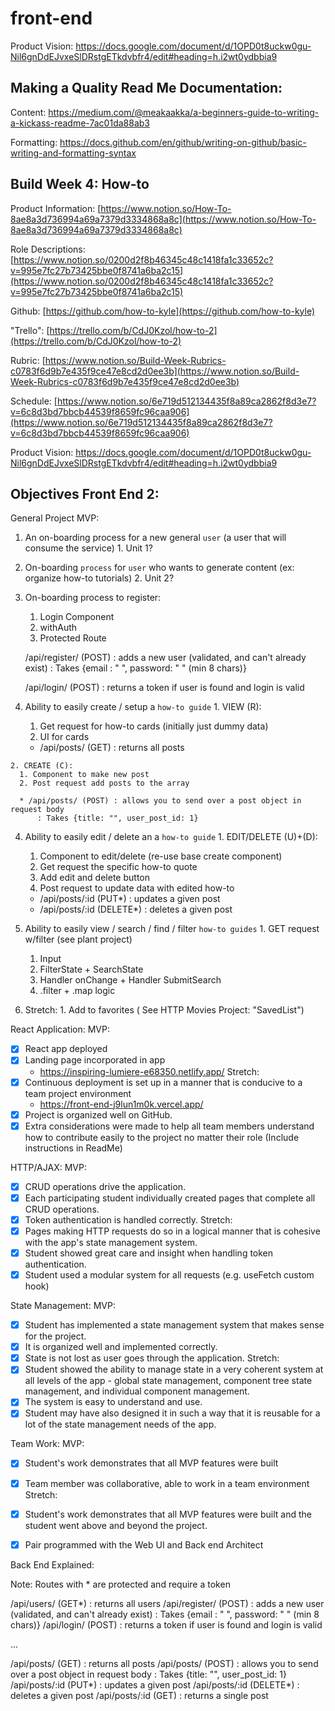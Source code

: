 # front-end

Product Vision: https://docs.google.com/document/d/1OPD0t8uckw0gu-Nil6gnDdEJvxeSlDRstgETkdvbfr4/edit#heading=h.i2wt0ydbbia9

## Making a Quality Read Me Documentation:

Content:
https://medium.com/@meakaakka/a-beginners-guide-to-writing-a-kickass-readme-7ac01da88ab3

Formatting:
https://docs.github.com/en/github/writing-on-github/basic-writing-and-formatting-syntax


## Build Week 4: How-to

Product Information: [https://www.notion.so/How-To-8ae8a3d736994a69a7379d3334868a8c](https://www.notion.so/How-To-8ae8a3d736994a69a7379d3334868a8c)

Role Descriptions: [https://www.notion.so/0200d2f8b46345c48c1418fa1c33652c?v=995e7fc27b73425bbe0f8741a6ba2c15](https://www.notion.so/0200d2f8b46345c48c1418fa1c33652c?v=995e7fc27b73425bbe0f8741a6ba2c15)

Github: [https://github.com/how-to-kyle](https://github.com/how-to-kyle)

"Trello": [https://trello.com/b/CdJ0Kzol/how-to-2](https://trello.com/b/CdJ0Kzol/how-to-2)

Rubric: [https://www.notion.so/Build-Week-Rubrics-c0783f6d9b7e435f9ce47e8cd2d0ee3b](https://www.notion.so/Build-Week-Rubrics-c0783f6d9b7e435f9ce47e8cd2d0ee3b)

Schedule: [https://www.notion.so/6e719d512134435f8a89ca2862f8d3e7?v=6c8d3bd7bbcb44539f8659fc96caa906](https://www.notion.so/6e719d512134435f8a89ca2862f8d3e7?v=6c8d3bd7bbcb44539f8659fc96caa906)

Product Vision: https://docs.google.com/document/d/1OPD0t8uckw0gu-Nil6gnDdEJvxeSlDRstgETkdvbfr4/edit#heading=h.i2wt0ydbbia9

## Objectives Front End 2:

General Project MVP:
  1. An on-boarding process for a new general `user` (a user that will consume the service)
    1. Unit 1?

  2. On-boarding `process` for `user` who wants to generate content (ex: organize how-to tutorials)
    2. Unit 2?

  3. On-boarding process to register:
      1. Login Component
        1. withAuth 
        2. Protected Route

        /api/register/ (POST) : adds a new user (validated, and can't already exist)
          : Takes {email : " ", password: " " (min 8 chars)}

        /api/login/ (POST) : returns a token if user is found and login is valid

  3. Ability to easily create / setup a `how-to guide`
    1. VIEW (R):
      1. Get request for how-to cards (initially just dummy data)
      2. UI for cards

      * /api/posts/ (GET) : returns all posts
    
    2. CREATE (C):
      1. Component to make new post 
      2. Post request add posts to the array

      * /api/posts/ (POST) : allows you to send over a post object in request body
          : Takes {title: "", user_post_id: 1}

  4. Ability to easily edit / delete an a `how-to guide`
    1. EDIT/DELETE (U)+(D):
      1. Component to edit/delete (re-use base create component)
      2. Get request the specific how-to quote
      3. Add edit and delete button
      4. Post request to update data with edited how-to

      * /api/posts/:id (PUT*) : updates a given post
      * /api/posts/:id (DELETE*) : deletes a given post

  5. Ability to easily view / search / find / filter `how-to guides`
    1. GET request w/filter (see plant project)
      1. Input
      2. FilterState + SearchState
      3. Handler onChange + Handler SubmitSearch
      4. .filter + .map logic

  6. Stretch:
    1. Add to favorites ( See HTTP Movies Project: "SavedList")

React Application:
  MVP:
  - [x] React app deployed
  - [x] Landing page incorporated in app
    - https://inspiring-lumiere-e68350.netlify.app/
  Stretch: 
  - [x] Continuous deployment is set up in a manner that is conducive to a team project environment
    - https://front-end-j9lun1m0k.vercel.app/
  - [x] Project is organized well on GitHub.
  - [x] Extra considerations were made to help all team members understand how to contribute easily to the project no matter their role (Include instructions in ReadMe)

HTTP/AJAX: 
  MVP:
  - [x] CRUD operations drive the application. 
  - [x] Each participating student individually created pages that complete all CRUD operations. 
  - [x] Token authentication is handled correctly.
  Stretch: 
  - [x] Pages making HTTP requests do so in a logical manner that is cohesive with the app's state management system. 
  - [x] Student showed great care and insight when handling token authentication. 
  - [x] Student used a modular system for all requests (e.g. useFetch custom hook)

State Management:
  MVP:
  - [x] Student has implemented a state management system that makes sense for the project.
  - [x] It is organized well and implemented correctly.
  - [x] State is not lost as user goes through the application.
  Stretch:
  - [x] Student showed the ability to manage state in a very coherent system at all levels of the app - global state management, component tree state management, and individual component management. 
  - [x] The system is easy to understand and use. 
  - [x] Student may have also designed it in such a way that it is reusable for a lot of the state management needs of the app.

Team Work:
  MVP:
  - [x] Student's work demonstrates that all MVP features were built
  - [x] Team member was collaborative, able to work in a team environment
  Stretch:
  - [x] Student's work demonstrates that all MVP features were built and the student went above and beyond the project.
  - [x] Pair programmed with the Web UI and Back end Architect


Back End Explained:

Note: Routes with * are protected and require a token

/api/users/ (GET*) : returns all users
/api/register/ (POST) : adds a new user (validated, and can't already exist)
    : Takes {email : " ", password: " " (min 8 chars)}
/api/login/ (POST) : returns a token if user is found and login is valid

...

/api/posts/ (GET) : returns all posts
/api/posts/ (POST) : allows you to send over a post object in request body
    : Takes {title: "", user_post_id: 1}
/api/posts/:id (PUT*) : updates a given post
/api/posts/:id (DELETE*) : deletes a given post
/api/posts/:id (GET) : returns a single post